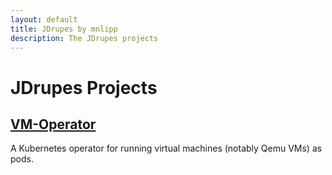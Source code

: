 ```yaml
---
layout: default
title: JDrupes by mnlipp
description: The JDrupes projects
---
```


# JDrupes Projects

## [VM-Operator](vm-operator/)

A Kubernetes operator for running virtual machines (notably Qemu VMs) as pods.
